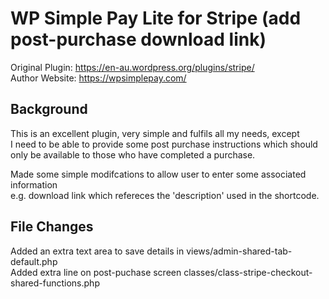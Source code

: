 # WP Simple Pay Lite for Stripe (add post-purchase download link)

Original Plugin: https://en-au.wordpress.org/plugins/stripe/  
Author Website: https://wpsimplepay.com/  


## Background
This is an excellent plugin, very simple and fulfils all my needs, except  
I need to be able to provide some post purchase instructions which should  
only be available to those who have completed a purchase.  

Made some simple modifcations to allow user to enter some associated information  
e.g. download link which refereces the 'description' used in the shortcode.

## File Changes  

Added an extra text area to save details in views/admin-shared-tab-default.php  
Added extra line on post-puchase screen classes/class-stripe-checkout-shared-functions.php  